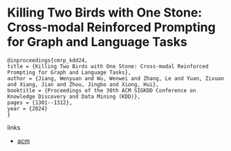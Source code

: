 # Killing Two Birds with One Stone: Cross-modal Reinforced Prompting for Graph and Language Tasks

```
@inproceedings{cmrp_kdd24,
title = {Killing Two Birds with One Stone: Cross-modal Reinforced Prompting for Graph and Language Tasks},
author = {Jiang, Wenyuan and Wu, Wenwei and Zhang, Le and Yuan, Zixuan and Xiang, Jian and Zhou, Jingbo and Xiong, Hui},
booktitle = {Proceedings of the 30th ACM SIGKDD Conference on Knowledge Discovery and Data Mining (KDD)},
pages = {1301--1312},
year = {2024}
}
```

links
- [acm](https://dl.acm.org/doi/10.1145/3637528.3671742)
